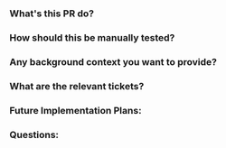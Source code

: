### What's this PR do?


### How should this be manually tested?


### Any background context you want to provide?


### What are the relevant tickets?


### Future Implementation Plans:


### Questions:
